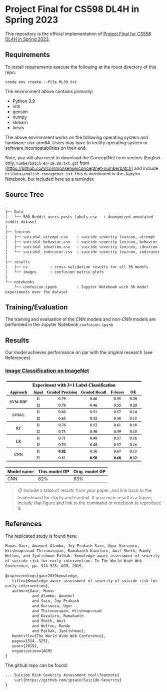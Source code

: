 # Project Final for CS598 DL4H in Spring 2023

This repository is the official implementation of [Project Final for CS598 DL4H in Spring 2023](https://www.gradescope.com/courses/519589).


## Requirements

To install requirements execute the following at the rooot directory of this repo:

```setup
conda env create --file ML39.txt
```
The environment above contains primarily:
- Python 3.9
- nltk
- gensim
- numpy
- sklearn
- keras

The above environment works on the following operating system and hardware: osx-arm64. Users may have to rectify operating system or software incompatabilities on their end.

Note, you will also need to download the ConceptNet term vectors (English-only, `numberbatch-en-19.08.txt.gz`) from [https://github.com/commonsense/conceptnet-numberbatch] and include in `\Data\english_conceptnet.txt` This is mentioned in the Jupyter Notebook, but included here as a reminder.

## Source Tree
    .
    ├── Data
    │   └── 500_Reddit_users_posts_labels.csv   : Anonymized annotated reddit dataset
    │
    ├── lexicon
    │   ├── suicidal_attempt.csv    : suicide severity lexicon, attempt
    │   ├── suicidal_behavior.csv   : suicide severity lexicon, behavior
    │   ├── suicidal_ideation.csv   : suicide severity lexicon, ideation
    │   └── suicidal_indicator.csv  : suicide severity lexicon, indicator
    │
    ├── results
    │   ├── cv          : cross-validation results for all 36 models
    │   └── images      : confusion matrix plots
    │
    └── notebooks
        └── confusion.ipynb         : Jupyter Notebook with 36 model experiments over the dataset


## Training/Evaluation

The training and evaluation of the CNN models and non-CNN models are performed in the Jupyter Notebook `confusion.ipynb`

## Results

Our model achieves performance on par with the original research (see References)

### [Image Classification on ImageNet](https://paperswithcode.com/sota/image-classification-on-imagenet)

![alt text](https://github.com/luiswally/cs598-dlh-project/blob/main/results/images/all-3plus1.png)


| Model name         | This model GP   | Orig. model GP |
| ------------------ |---------------- | -------------- |
| CNN                |     82%         |      83%       |

>📋  Include a table of results from your paper, and link back to the leaderboard for clarity and context. If your main result is a figure, include that figure and link to the command or notebook to reproduce it. 


## References

The replicated study is found here:

    Manas Gaur, Amanuel Alambo, Joy Prakash Sain, Ugur Kursuncu, Krishnaprasad Thirunarayan, Ramakanth Kavuluru, Amit Sheth, Randy Welton, and Jyotishman Pathak. Knowledge-aware assessment of severity of suicide risk for early intervention. In The World Wide Web Conference, pp. 514-525. ACM, 2019.

    @inproceedings{gaur2019knowledge,
       title={Knowledge-aware assessment of severity of suicide risk for early intervention},
       author={Gaur, Manas
                and Alambo, Amanuel
                and Sain, Joy Prakash
                and Kursuncu, Ugur
                and Thirunarayan, Krishnaprasad
                and Kavuluru, Ramakanth
                and Sheth, Amit
                and Welton, Randy
                and Pathak, Jyotishman},
       booktitle={The World Wide Web Conference},
       pages={514--525},
       year={2019},
       organization={ACM}
    }

The github repo can be found:

    ... Suicide Risk Severity Assessment tool\footnote{
        \url{https://github.com/jpsain/Suicide-Severity}
    }